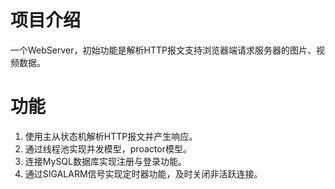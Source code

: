 # 项目介绍
一个WebServer，初始功能是解析HTTP报文支持浏览器端请求服务器的图片、视频数据。
# 功能
1. 使用主从状态机解析HTTP报文并产生响应。
2. 通过线程池实现并发模型，proactor模型。
3. 连接MySQL数据库实现注册与登录功能。
4. 通过SIGALARM信号实现定时器功能，及时关闭非活跃连接。
